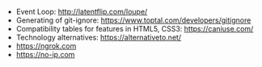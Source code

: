 - Event Loop: http://latentflip.com/loupe/
- Generating of git-ignore: https://www.toptal.com/developers/gitignore
- Compatibility tables for features in HTML5, CSS3: https://caniuse.com/
- Technology alternatives: https://alternativeto.net/
- https://ngrok.com
- https://no-ip.com
